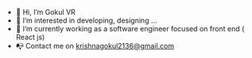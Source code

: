 - 👋 Hi, I’m Gokul VR
- 👀 I’m interested in developing, designing ...
- 🌱 I’m currently working as a software engineer focused on front end ( React js) 
- 📭 Contact me on krishnagokul2136@gmail.com


<!---
Gokulvr/Gokulvr is a ✨ special ✨ repository because its `README.md` (this file) appears on your GitHub profile.
You can click the Preview link to take a look at your changes.
--->
